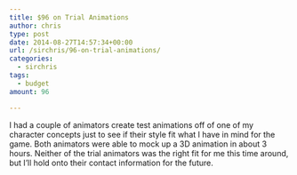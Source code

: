 ```yaml
---
title: $96 on Trial Animations
author: chris
type: post
date: 2014-08-27T14:57:34+00:00
url: /sirchris/96-on-trial-animations/
categories:
  - sirchris
tags:
  - budget
amount: 96

---
```

I had a couple of animators create test animations off of one of my character concepts just to see if their style fit what I have in mind for the game. Both animators were able to mock up a 3D animation in about 3 hours. Neither of the trial animators was the right fit for me this time around, but I&#8217;ll hold onto their contact information for the future.
<!--more-->